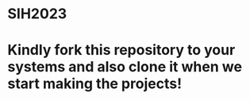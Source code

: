 # SIH2023
# Kindly fork this repository to your systems and also clone it when we start making the projects!
